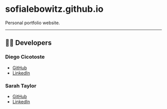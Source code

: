# sofialebowitz.github.io

Personal portfolio website.

---

## 👩‍💻 Developers

### Diego Cicotoste  
- [GitHub](https://github.com/diegocicotoste)  
- [LinkedIn](https://www.linkedin.com/in/diego-cicotoste/)  

### Sarah Taylor  
- [GitHub](https://github.com/staysgt)  
- [LinkedIn](https://www.linkedin.com/in/sarah-taylor/)  
